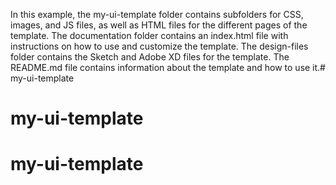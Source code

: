In this example, the my-ui-template folder contains subfolders for CSS, images, and JS files, as well as HTML files for the different pages of the template. The documentation folder contains an index.html file with instructions on how to use and customize the template. The design-files folder contains the Sketch and Adobe XD files for the template. The README.md file contains information about the template and how to use it.# my-ui-template
# my-ui-template
# my-ui-template
